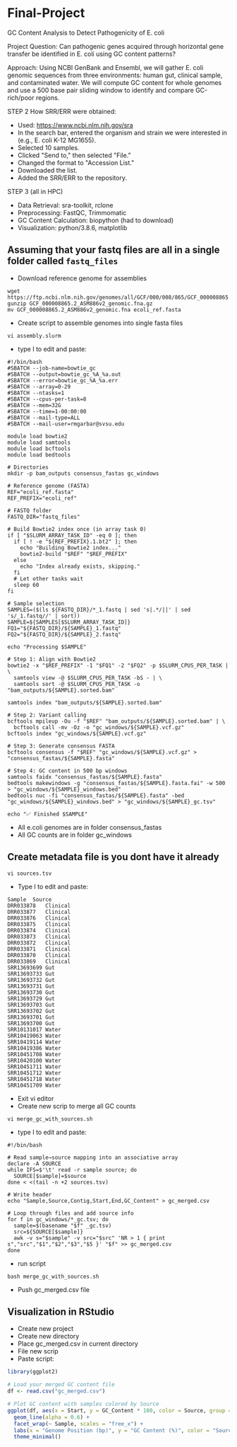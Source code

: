 # Final-Project
GC Content Analysis to Detect Pathogenicity of E. coli

Project Question: Can pathogenic genes acquired through horizontal gene transfer be identified in E. coli using GC content patterns? 


Approach: Using NCBI GenBank and Ensembl, we will gather E. coli genomic sequences from three environments: human gut, clinical sample, and contaminated water. We will compute GC content for whole genomes and use a 500 base pair sliding window to identify and compare GC-rich/poor regions. 


STEP 2
How SRR/ERR were obtained:

- Used: https://www.ncbi.nlm.nih.gov/sra
- In the search bar, entered the organism and strain we were interested in (e.g., E. coli K-12 MG1655).
- Selected 10 samples.
- Clicked "Send to," then selected "File."
- Changed the format to "Accession List."
- Downloaded the list.
- Added the SRR/ERR to the repository.

STEP 3 (all in HPC)
- Data Retrieval: sra-toolkit, rclone
- Preprocessing: FastQC, Trimmomatic
- GC Content Calculation: biopython (had to download)
- Visualization: python/3.8.6, matplotlib


## Assuming that your fastq files are all in a single folder called `fastq_files`
- Download reference genome for assemblies
```
wget https://ftp.ncbi.nlm.nih.gov/genomes/all/GCF/000/008/865/GCF_000008865.2_ASM886v2/GCF_000008865.2_ASM886v2_genomic.fna.gz
gunzip GCF_000008865.2_ASM886v2_genomic.fna.gz
mv GCF_000008865.2_ASM886v2_genomic.fna ecoli_ref.fasta
```
- Create script to assemble genomes into single fasta files
```
vi assembly.slurm
```
- type I to edit and paste:
```
#!/bin/bash
#SBATCH --job-name=bowtie_gc
#SBATCH --output=bowtie_gc_%A_%a.out
#SBATCH --error=bowtie_gc_%A_%a.err
#SBATCH --array=0-29
#SBATCH --ntasks=1
#SBATCH --cpus-per-task=8
#SBATCH --mem=32G
#SBATCH --time=1-00:00:00
#SBATCH --mail-type=ALL
#SBATCH --mail-user=rmgarbar@svsu.edu

module load bowtie2
module load samtools
module load bcftools
module load bedtools

# Directories
mkdir -p bam_outputs consensus_fastas gc_windows

# Reference genome (FASTA)
REF="ecoli_ref.fasta"
REF_PREFIX="ecoli_ref"

# FASTQ folder
FASTQ_DIR="fastq_files"

# Build Bowtie2 index once (in array task 0)
if [ "$SLURM_ARRAY_TASK_ID" -eq 0 ]; then
  if [ ! -e "${REF_PREFIX}.1.bt2" ]; then
    echo "Building Bowtie2 index..."
    bowtie2-build "$REF" "$REF_PREFIX"
  else
    echo "Index already exists, skipping."
  fi
  # Let other tasks wait
  sleep 60
fi

# Sample selection
SAMPLES=($(ls ${FASTQ_DIR}/*_1.fastq | sed 's|.*/||' | sed 's/_1.fastq//' | sort))
SAMPLE=${SAMPLES[$SLURM_ARRAY_TASK_ID]}
FQ1="${FASTQ_DIR}/${SAMPLE}_1.fastq"
FQ2="${FASTQ_DIR}/${SAMPLE}_2.fastq"

echo "Processing $SAMPLE"

# Step 1: Align with Bowtie2
bowtie2 -x "$REF_PREFIX" -1 "$FQ1" -2 "$FQ2" -p $SLURM_CPUS_PER_TASK | \
  samtools view -@ $SLURM_CPUS_PER_TASK -bS - | \
  samtools sort -@ $SLURM_CPUS_PER_TASK -o "bam_outputs/${SAMPLE}.sorted.bam"

samtools index "bam_outputs/${SAMPLE}.sorted.bam"

# Step 2: Variant calling
bcftools mpileup -Ou -f "$REF" "bam_outputs/${SAMPLE}.sorted.bam" | \
  bcftools call -mv -Oz -o "gc_windows/${SAMPLE}.vcf.gz"
bcftools index "gc_windows/${SAMPLE}.vcf.gz"

# Step 3: Generate consensus FASTA
bcftools consensus -f "$REF" "gc_windows/${SAMPLE}.vcf.gz" > "consensus_fastas/${SAMPLE}.fasta"

# Step 4: GC content in 500 bp windows
samtools faidx "consensus_fastas/${SAMPLE}.fasta"
bedtools makewindows -g "consensus_fastas/${SAMPLE}.fasta.fai" -w 500 > "gc_windows/${SAMPLE}_windows.bed"
bedtools nuc -fi "consensus_fastas/${SAMPLE}.fasta" -bed "gc_windows/${SAMPLE}_windows.bed" > "gc_windows/${SAMPLE}_gc.tsv"

echo "✅ Finished $SAMPLE"
```
- All e.coli genomes are in folder consensus_fastas
- All GC counts are in folder gc_windows

## Create metadata file is you dont have it already
```
vi sources.tsv
```
- Type I to edit and paste:
```
Sample	Source
DRR033878	Clinical
DRR033877	Clinical
DRR033876	Clinical
DRR033875	Clinical
DRR033874	Clinical
DRR033873	Clinical
DRR033872	Clinical
DRR033871	Clinical
DRR033870	Clinical
DRR033869	Clinical
SRR13693699	Gut
SRR13693733	Gut
SRR13693732	Gut
SRR13693731	Gut
SRR13693730	Gut
SRR13693729	Gut
SRR13693703	Gut
SRR13693702	Gut
SRR13693701	Gut
SRR13693700	Gut
SRR10131017	Water
SRR10419063	Water
SRR10419114	Water
SRR10419386	Water
SRR10451708	Water
SRR10420100	Water
SRR10451711	Water
SRR10451712	Water
SRR10451718	Water
SRR10451709	Water
```
- Exit vi editor
- Create new scrip to merge all GC counts
```
vi merge_gc_with_sources.sh
```
- type I to edit and paste:
```
#!/bin/bash

# Read sample→source mapping into an associative array
declare -A SOURCE
while IFS=$'\t' read -r sample source; do
  SOURCE[$sample]=$source
done < <(tail -n +2 sources.tsv)

# Write header
echo "Sample,Source,Contig,Start,End,GC_Content" > gc_merged.csv

# Loop through files and add source info
for f in gc_windows/*_gc.tsv; do
  sample=$(basename "$f" _gc.tsv)
  src=${SOURCE[$sample]}
  awk -v s="$sample" -v src="$src" 'NR > 1 { print s","src","$1","$2","$3","$5 }' "$f" >> gc_merged.csv
done
```
- run script
```
bash merge_gc_with_sources.sh
```
- Push  gc_merged.csv file

## Visualization in RStudio
- Create new project
- Create new directory
- Place gc_merged.csv in current directory
- File new scrip
- Paste script:
```R
library(ggplot2)

# Load your merged GC content file
df <- read.csv("gc_merged.csv")

# Plot GC content with samples colored by Source
ggplot(df, aes(x = Start, y = GC_Content * 100, color = Source, group = Sample)) +
  geom_line(alpha = 0.6) +
  facet_wrap(~ Sample, scales = "free_x") +
  labs(x = "Genome Position (bp)", y = "GC Content (%)", color = "Source") +
  theme_minimal()
```




